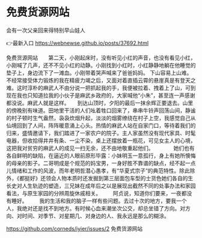 # 免费货源网站
会有一次父亲回来得特别早山娃人

👉最新入口 https://webnewse.github.io/posts/37692.html

免费货源网站　　第二天，小刚起床时，没有听见小红的声音，也没有看见小红，小刚喊了几声，还不不见小红的动静。小刚找到小红时，小红静静地躺在他睡觉的垫子上，身边流下了一滩血。小刚带着哭声喊来了爸爸妈妈。
下山容易上山难。不经常接受体力锻炼的我在精疲力竭之后，又面对着直插云霄的悬崖真是有登天之难。这时淳朴的麻武人不由分说一把抓起我的手，我便被拉着、拽着上了山，可到现在我也只知道拉我的小伙子是麻武乡政府的，大家喊他“小朱”，甚至连一声感谢都没说。麻武人就是这样。　　到达山顶时，夕阳的最后一抹余辉正要退去。山里的傍晚别有味道。田地里干活的人们吆着牲口回来了，串串牛铃声回荡山间，静谧的村子顿时生气盎然，袅袅炊烟升起，淡淡的烟雾缭绕在村子上空，我感觉自己从仙境回到了人间，阵阵暖意涌上心头。热情的麻武人站在自家门口，等待着我们的归来，盛情邀请下，我们踏进了一家农户的院子。主人家虽然没有现代家具、时髦电器，但收拾得井井有条、一尘不染，桌上还摆放着一瓶花，可见女主人的心境，这把我对贫穷的麻武人的成见一扫无余，还不由地敬重起他们。　　
　　她们也有各自鲜明的缺陷，在逼近的人眼前原形毕露：小妹明玉一意孤行，身上有她所懊悔的母亲的影子。二哥明成是个规范的妈宝男，一身好胜不靠谱的缺点，经不起一点儿情绪和工作的风波，而年老明哲潜心愚孝，有“华夏式宗子”的典范特性。除此除外，《都挺好》还领会人物本质时还发掘到第三层面包车型的士货色她们各自的生长史对人生轨迹的塑造，三兄妹在成年后之以是展现出截然不同的处事办法和家园看法，与原生家园的分辨周旋休戚相关。
　　阿贞说，知道你们要来，一夜都没有睡好。
　　我的生活和我的脑子一样有些问题。去过十次的地方，要我一个人，我绝对还是找不到地方。有时候心血来潮坐次公交，却总坐错了方向。对方向、对时间、对季节、对星期几、对身边的人、我永远是那么的糊涂。

https://github.com/corneds/iyier/issues/2
免费货源网站
